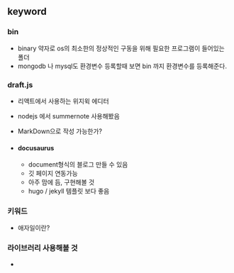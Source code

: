 ## keyword

### bin

-   binary 약자로 os의 최소한의 정상적인 구동을 위해 필요한 프로그램이 들어있는 폴더
-   mongodb 나 mysql도 환경변수 등록할때 보면 bin 까지 환경변수를 등록해준다.

### draft.js

-   리액트에서 사용하는 위지윅 에디터
-   nodejs 에서 summernote 사용해봤음
-   MarkDown으로 작성 가능한가?

-   #### docusaurus
    -   document형식의 블로그 만들 수 있음
    -   깃 페이지 연동가능
    -   아주 맘에 듬, 구현해볼 것
    -   hugo / jekyll 템플릿 보다 좋음

### 키워드
-   애자일이란?

### 라이브러리 사용해볼 것
-